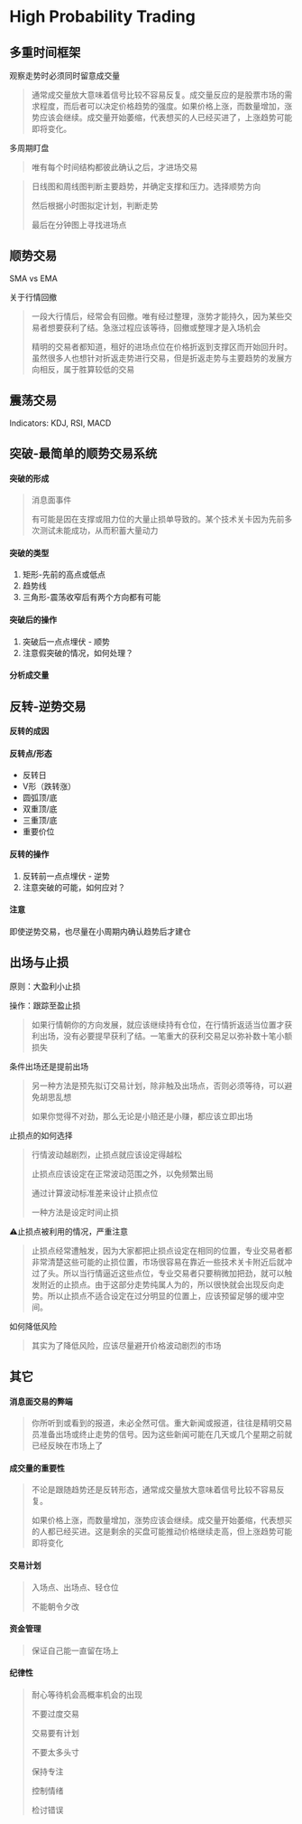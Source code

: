 # High Probability Trading

## 多重时间框架

观察走势时必须同时留意成交量

> 通常成交量放大意味着信号比较不容易反复。成交量反应的是股票市场的需求程度，而后者可以决定价格趋势的强度。如果价格上涨，而数量增加，涨势应该会继续。成交量开始萎缩，代表想买的人已经买进了，上涨趋势可能即将变化。

多周期盯盘

> 唯有每个时间结构都彼此确认之后，才进场交易

> 日线图和周线图判断主要趋势，并确定支撑和压力。选择顺势方向
>
> 然后根据小时图拟定计划，判断走势
>
> 最后在分钟图上寻找进场点

## 顺势交易

SMA vs EMA

关于行情回撤

> 一段大行情后，经常会有回撤。唯有经过整理，涨势才能持久，因为某些交易者想要获利了结。急涨过程应该等待，回撤或整理才是入场机会
>
> 精明的交易者都知道，租好的进场点位在价格折返到支撑区而开始回升时。虽然很多人也想针对折返走势进行交易，但是折返走势与主要趋势的发展方向相反，属于胜算较低的交易

## 震荡交易

Indicators: KDJ, RSI, MACD

## 突破-最简单的顺势交易系统

#### 突破的形成

> 消息面事件
>
> 有可能是因在支撑或阻力位的大量止损单导致的。某个技术关卡因为先前多次测试未能成功，从而积蓄大量动力

#### 突破的类型

1. 矩形-先前的高点或低点
2. 趋势线
3. 三角形-震荡收窄后有两个方向都有可能

#### 突破后的操作

1. 突破后一点点埋伏 - 顺势
2. 注意假突破的情况，如何处理？

#### 分析成交量

## 反转-逆势交易

#### 反转的成因

#### 反转点/形态

* 反转日
* V形（跌转涨）
* 圆弧顶/底
* 双重顶/底
* 三重顶/底
* 重要价位

#### 反转的操作

1. 反转前一点点埋伏 - 逆势
2. 注意突破的可能，如何应对？

#### 注意

即使逆势交易，也尽量在小周期内确认趋势后才建仓

## 出场与止损

原则：大盈利小止损

操作：跟踪至盈止损

> 如果行情朝你的方向发展，就应该继续持有仓位，在行情折返适当位置才获利出场，没有必要提早获利了结。一笔重大的获利交易足以弥补数十笔小额损失

条件出场还是提前出场

> 另一种方法是预先拟订交易计划，除非触及出场点，否则必须等待，可以避免胡思乱想
>
> 如果你觉得不对劲，那么无论是小赔还是小赚，都应该立即出场

止损点的如何选择

> 行情波动越剧烈，止损点就应该设定得越松
>
> 止损点应该设定在正常波动范围之外，以免频繁出局
>
> 通过计算波动标准差来设计止损点位
>
> 一种方法是设定时间止损

⚠止损点被利用的情况，严重注意

> ​止损点经常遭触发，因为大家都把止损点设定在相同的位置，专业交易者都非常清楚这些可能的止损位置，市场很容易在靠近一些技术关卡附近后就冲过了头。所以当行情逼近这些点位，专业交易者只要稍微加把劲，就可以触发附近的止损点。由于这部分走势纯属人为的，所以很快就会出现反向走势。所以止损点不适合设定在过分明显的位置上，应该预留足够的缓冲空间。

如何降低风险

> 其实为了降低风险，应该尽量避开价格波动剧烈的市场

## 其它

#### 消息面交易的弊端

> 你所听到或看到的报道，未必全然可信。重大新闻或报道，往往是精明交易员准备出场或终止走势的信号。因为这些新闻可能在几天或几个星期之前就已经反映在市场上了

#### 成交量的重要性

> 不论是跟随趋势还是反转形态，通常成交量放大意味着信号比较不容易反复。
>
> 如果价格上涨，而数量增加，涨势应该会继续。成交量开始萎缩，代表想买的人都已经买进。这是剩余的买盘可能推动价格继续走高，但上涨趋势可能即将变化

#### 交易计划

> 入场点、出场点、轻仓位
>
> 不能朝令夕改

#### 资金管理

> 保证自己能一直留在场上

#### 纪律性

> 耐心等待机会高概率机会的出现
>
> 不要过度交易
>
> 交易要有计划
>
> 不要太多头寸
>
> 保持专注
>
> 控制情绪
>
> 检讨错误



